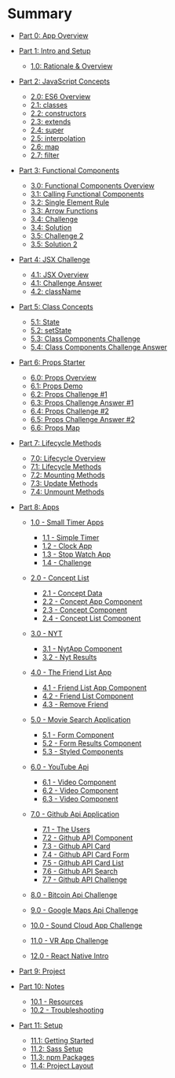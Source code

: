 # Summary
* [Part 0: App Overview](README.md)

* [Part 1: Intro and Setup]()
    * [1.0: Rationale & Overview](site/1.0-ReactRationale.md)

* [Part 2: JavaScript Concepts]()
    * [2.0: ES6 Overview](concepts/4-JavaScript-Concepts/4.0-Class-Components.md)
    * [2.1: classes](concepts/4-JavaScript-Concepts/4.1-ES6-Classes.md)
    * [2.2: constructors](concepts/4-JavaScript-Concepts/4.2-constructors.md)
    * [2.3: extends](concepts/4-JavaScript-Concepts/4.3-extends.md)
    * [2.4: super](concepts/4-JavaScript-Concepts/4.4-super.md)
    * [2.5: interpolation](concepts/4-JavaScript-Concepts/4.5-interpolation.md)
    * [2.6: map](concepts/4-JavaScript-Concepts/4.6-map.md)
    * [2.7: filter](concepts/4-JavaScript-Concepts/4.7-filter.md)

* [Part 3: Functional Components]()
    * [3.0: Functional Components Overview](concepts/2-Functional-Components/2.0-Functional-Components.md)
    * [3.1: Calling Functional Components](concepts/2-Functional-Components/2.1-Functional-Component-Calling.md)
    * [3.2: Single Element Rule](concepts/2-Functional-Components/2.2-Functional-Component-Single-Element-Rule.md)
    * [3.3: Arrow Functions](concepts/2-Functional-Components/2.3-Functional-Component-Arrow-Functions.md)
    * [3.4: Challenge](concepts/2-Functional-Components/2.4-Functional-Component-Challenge.md)
    * [3.4: Solution](concepts/2-Functional-Components/2.4-Functional-Component-ChallengeAnswer.md)
    * [3.5: Challenge 2](concepts/2-Functional-Components/2.5-Functional-Component-Challenge2.md)
    * [3.5: Solution 2](concepts/2-Functional-Components/2.5-Functional-Component-Challenge2Answer.md)

* [Part 4: JSX Challenge]()
    * [4.1: JSX Overview](concepts/3-JSX/3.0-JSX-Challenge.md)
    * [4.1: Challenge Answer](concepts/3-JSX/3.1-JSX-Challenge-Answer.md)
    * [4.2: className](concepts/3-JSX/3.2-JSX-className.md)

* [Part 5: Class Concepts]()
    * [5.1: State](concepts/4-ClassComponents/1.1-ClassComponent_State_Simple.md)
    * [5.2: setState](concepts/4-ClassComponents/1.2-ClassComponent_setState_Counter.md)
    * [5.3: Class Components Challenge](concepts/4-ClassComponents/1.3-ClassComponent_State_Challenge.md)
    * [5.4: Class Components Challenge Answer](concepts/4-ClassComponents/1.3-ClassComponent_State_Challenge_Answer.md)

* [Part 6: Props Starter]()
    * [6.0: Props Overview](concepts/5-props/6.0-props_starter.md)
    * [6.1: Props Demo](concepts/5-props/6.1-props_demo.md)
    * [6.2: Props Challenge #1](concepts/5-props/6.2-props-challenge.md)
    * [6.3: Props Challenge Answer #1](concepts/5-props/6.3-props-challenge-answer.md)
    * [6.4: Props Challenge #2](concepts/5-props/6.4-props-challenge-2.md)
    * [6.5: Props Challenge Answer #2](concepts/5-props/6.5-props-challenge-answer-2.md)
    * [6.6: Props Map](concepts/5-props/6.6-props-map.md)

* [Part 7: Lifecycle Methods]()
    * [7.0: Lifecycle Overview](concepts/6-Lifecycle/6.0-lifecycle-methods-overview.md)
    * [7.1: Lifecycle Methods](concepts/6-Lifecycle/6.1-lifecycle-methods.md)
    * [7.2: Mounting Methods](concepts/6-Lifecycle/6.2-birth-methods.md)
    * [7.3: Update Methods](concepts/6-Lifecycle/6.3-update-methods.md)
    * [7.4: Unmount Methods](concepts/6-Lifecycle/6.4-unmount-methods.md)

* [Part 8: Apps](apps/00-apps-overview/0.0-apps.md)
    * [1.0 - Small Timer Apps](apps/01-timer-apps/1.0-timer-apps.md)
        * [1.1 - Simple Timer](apps/01-timer-apps/1.1-simple-timer.md)
        * [1.2 - Clock App ](apps/01-timer-apps/1.2-clock-app.md)
        * [1.3 - Stop Watch App ](apps/01-timer-apps/1.3-stop-watch-app.md)
        * [1.4 - Challenge ](apps/01-timer-apps/1.4-timer-challenge.md)
    * [2.0 - Concept List ](apps/02-concept-list/2.0-concept-list-app.md)
        * [2.1 - Concept Data](apps/02-concept-list/2.1-concepts-data.md)
        * [2.2 - Concept App Component](apps/02-concept-list/2.2-concept-list-app.md)
        * [2.3 - Concept Component](apps/02-concept-list/2.3-concept.md)
        * [2.4 - Concept List Component](apps/02-concept-list/2.4-concept-list.md)
    * [3.0 - NYT](apps/12-nyt-rewrite-app/1.0-nyt-intro.md)
        * [3.1 - NytApp Component](apps/12-nyt-rewrite-app/1.1-nyt-app.md)
        * [3.2 - Nyt Results](apps/12-nyt-rewrite-app/1.2-nyt-results.md)
    * [4.0 - The Friend List App ](apps/03-friend-list-app/3.0-friend-list-overview.md)
        * [4.1 - Friend List App Component](apps/03-friend-list-app/3.1-friend-list-app-component.md)
        * [4.2 - Friend List Component](apps/03-friend-list-app/3.2-friend-list.md)
        * [4.3 - Remove Friend](apps/03-friend-list-app/3.3-remove-friends.md)
    * [5.0 - Movie Search Application ](apps/04-movie-app/4.0-movie-search-app.md)
        * [5.1 - Form Component ](apps/04-movie-app/4.1-movie-form.md)
        * [5.2 - Form Results Component ](apps/04-movie-app/4.2-movie-form-results.md)
        * [5.3 - Styled Components ](apps/04-movie-app/4.3-movie-styled-components.md)
    * [6.0 - YouTube Api ](apps/05-youtube-app/5.0-youtube-api.md)
        * [6.1 - Video Component](apps/05-youtube-app/5.1-video.md)
        * [6.2 - Video Component](apps/05-youtube-app/5.2-search-bar.md)
        * [6.3 - Video Component](apps/05-youtube-app/5.3-video-detail.md)
    * [7.0 - Github Api Application](apps/06-github-app/6.0-github-api-app.md)
        * [7.1 - The Users](apps/06-github-app/6.1-github-api-users.md)
        * [7.2 - Github API Component](apps/06-github-app/6.2-github-api-githubapp.md)
        * [7.3 - Github API Card](apps/06-github-app/6.3-github-api-card.md)
        * [7.4 - Github API Card Form](apps/06-github-app/6.4-github-api-cardform.md)
        * [7.5 - Github API Card List](apps/06-github-app/6.5-github-api-cardlist.md)
        * [7.6 - Github API Search](apps/06-github-app/6.6-github-api-search.md)
        * [7.7 - Github API Challenge](apps/06-github-app/6.7-github-api-challenge.md)

    * [8.0 - Bitcoin Api Challenge ](apps/07-bitcoin-app/7.0-bitcoin-api-app.md)
    * [9.0 - Google Maps Api Challenge](apps/08-google-maps-app/8.0-google-maps-api.md)
    * [10.0 - Sound Cloud App Challenge](apps/09-music-app/9.0-music-app-challenge.md)
    * [11.0 - VR App Challenge](apps/10-vr-app/10.0-vr-app.md)
    * [12.0 - React Native Intro](apps/11-react-native-app/11.0-react-native-app.md)

* [Part 9: Project](project/01-capstone-project.md)

* [Part 10: Notes]()
   * [10.1 - Resources](99-Resources.md)
   * [10.2 - Troubleshooting](99-ErrorHandling.md)

* [Part 11: Setup]()
    * [11.1: Getting Started](site/1.1-GettingStarted.md)
    * [11.2: Sass Setup](site/1.2-Sass-Setup.md)
    * [11.3: npm Packages](site/1.3-npm-Packages.md)
    * [11.4: Project Layout](site/1.4-Project-Layout.md)